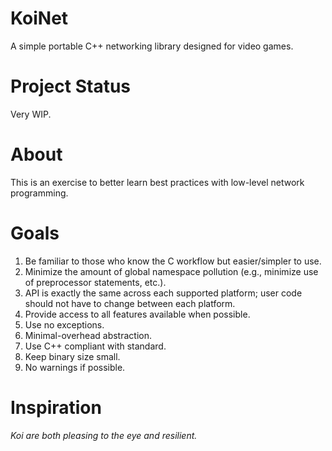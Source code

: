 # KoiNet
A simple portable C++ networking library designed for video games.

# Project Status
Very WIP.

# About
This is an exercise to better learn best practices with low-level network programming.

# Goals
1. Be familiar to those who know the C workflow but easier/simpler to use.
2. Minimize the amount of global namespace pollution (e.g., minimize use of preprocessor statements, etc.).
3. API is exactly the same across each supported platform; user code should not have to change between each platform.
4. Provide access to all features available when possible.
5. Use no exceptions.
6. Minimal-overhead abstraction.
7. Use C++ compliant with standard.
8. Keep binary size small.
9. No warnings if possible.

# Inspiration
*Koi are both pleasing to the eye and resilient.*
